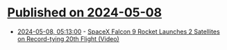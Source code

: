 # [Published on 2024-05-08](index.md)

* [2024-05-08, 05:13:00](https://soylentnews.org/article.pl?sid=24/05/07/1313255&from=rss) - [SpaceX Falcon 9 Rocket Launches 2 Satellites on Record-tying 20th Flight (Video)](https://soylentnews.org/article.pl?sid=24/05/07/1313255&from=rss)
